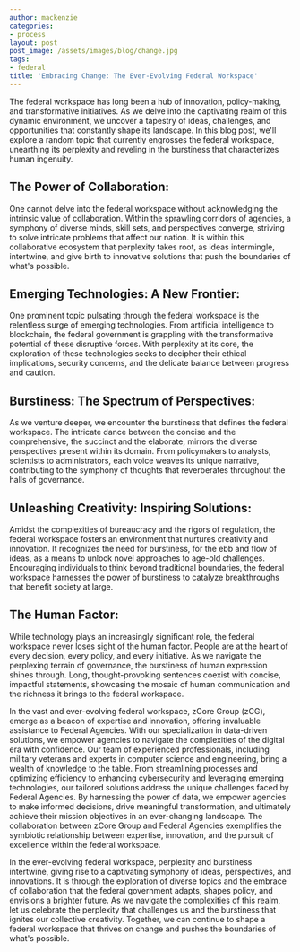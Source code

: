 ```yaml
---
author: mackenzie
categories:
- process
layout: post
post_image: /assets/images/blog/change.jpg
tags:
- federal
title: 'Embracing Change: The Ever-Evolving Federal Workspace'
---
```


The federal workspace has long been a hub of innovation, policy-making, and transformative initiatives. As we delve into the captivating realm of this dynamic environment, we uncover a tapestry of ideas, challenges, and opportunities that constantly shape its landscape. In this blog post, we'll explore a random topic that currently engrosses the federal workspace, unearthing its perplexity and reveling in the burstiness that characterizes human ingenuity.

## The Power of Collaboration:
One cannot delve into the federal workspace without acknowledging the intrinsic value of collaboration. Within the sprawling corridors of agencies, a symphony of diverse minds, skill sets, and perspectives converge, striving to solve intricate problems that affect our nation. It is within this collaborative ecosystem that perplexity takes root, as ideas intermingle, intertwine, and give birth to innovative solutions that push the boundaries of what's possible.

## Emerging Technologies: A New Frontier:
One prominent topic pulsating through the federal workspace is the relentless surge of emerging technologies. From artificial intelligence to blockchain, the federal government is grappling with the transformative potential of these disruptive forces. With perplexity at its core, the exploration of these technologies seeks to decipher their ethical implications, security concerns, and the delicate balance between progress and caution.

## Burstiness: The Spectrum of Perspectives:
As we venture deeper, we encounter the burstiness that defines the federal workspace. The intricate dance between the concise and the comprehensive, the succinct and the elaborate, mirrors the diverse perspectives present within its domain. From policymakers to analysts, scientists to administrators, each voice weaves its unique narrative, contributing to the symphony of thoughts that reverberates throughout the halls of governance.

## Unleashing Creativity: Inspiring Solutions:
Amidst the complexities of bureaucracy and the rigors of regulation, the federal workspace fosters an environment that nurtures creativity and innovation. It recognizes the need for burstiness, for the ebb and flow of ideas, as a means to unlock novel approaches to age-old challenges. Encouraging individuals to think beyond traditional boundaries, the federal workspace harnesses the power of burstiness to catalyze breakthroughs that benefit society at large.

## The Human Factor:
While technology plays an increasingly significant role, the federal workspace never loses sight of the human factor. People are at the heart of every decision, every policy, and every initiative. As we navigate the perplexing terrain of governance, the burstiness of human expression shines through. Long, thought-provoking sentences coexist with concise, impactful statements, showcasing the mosaic of human communication and the richness it brings to the federal workspace.

In the vast and ever-evolving federal workspace, zCore Group (zCG), emerge as a beacon of expertise and innovation, offering invaluable assistance to Federal Agencies. With our specialization in data-driven solutions, we empower agencies to navigate the complexities of the digital era with confidence. Our team of experienced professionals, including military veterans and experts in computer science and engineering, bring a wealth of knowledge to the table. From streamlining processes and optimizing efficiency to enhancing cybersecurity and leveraging emerging technologies, our tailored solutions address the unique challenges faced by Federal Agencies. By harnessing the power of data, we empower agencies to make informed decisions, drive meaningful transformation, and ultimately achieve their mission objectives in an ever-changing landscape. The collaboration between zCore Group and Federal Agencies exemplifies the symbiotic relationship between expertise, innovation, and the pursuit of excellence within the federal workspace.

In the ever-evolving federal workspace, perplexity and burstiness intertwine, giving rise to a captivating symphony of ideas, perspectives, and innovations. It is through the exploration of diverse topics and the embrace of collaboration that the federal government adapts, shapes policy, and envisions a brighter future. As we navigate the complexities of this realm, let us celebrate the perplexity that challenges us and the burstiness that ignites our collective creativity. Together, we can continue to shape a federal workspace that thrives on change and pushes the boundaries of what's possible.